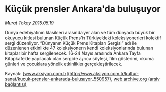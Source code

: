 # Küçük prensler Ankara'da buluşuyor

*Murat Tokay 2015.05.19*

<div class="pNewsDetailMainContent ctx_content" itemprop="articleBody">
 <p>
  Dünya edebiyatının klasikleri arasında yer alan ve tüm dünyada büyük bir okuyucu kitlesi bulunan Küçük Prens’in Türkiye’deki koleksiyonerleri kolektif sergi düzenliyor. “Dünyanın Küçük Prens Kitapları Sergisi” adı ile düzenlenen etkinlikte 47 koleksiyonerin kendi koleksiyonlarında bulunan kitaplar bir hafta sergilenecek. 16-24 Mayıs arasında Ankara Tayfa Kitapkafe’de yapılacak olan sergide ayrıca söyleşi, film gösterimi, okuma günleri ve çocuklara yönelik etkinlikler gerçekleştirilecek.
 </p>
</div>


Kaynak: [www.aksiyon.com.tr](http://www.aksiyon.com.tr/kultur-sanat/kucuk-prensler-ankarada-bulusuyor_550957), [web.archive.org (arşiv bağlantısı)](http://web.archive.org/web/20151213084922/http://www.aksiyon.com.tr/kultur-sanat/kucuk-prensler-ankarada-bulusuyor_550957)
